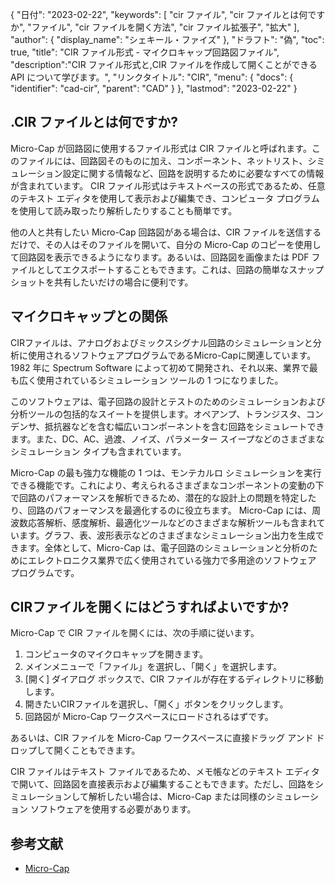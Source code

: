 {
"日付": "2023-02-22",
  "keywords": [
"cir ファイル",
"cir ファイルとは何ですか",
"ファイル",
"cir ファイルを開く方法",
"cir ファイル拡張子",
"拡大"
],
  "author": {
"display_name": "シェキール・ファイズ"
},
"ドラフト": "偽",
"toc": true,
"title": "CIR ファイル形式 - マイクロキャップ回路図ファイル",
  "description":"CIR ファイル形式と,CIR ファイルを作成して開くことができる API について学びます。",
"リンクタイトル": "CIR",
  "menu": {
    "docs": {
      "identifier": "cad-cir",
"parent": "CAD"
}
},
"lastmod": "2023-02-22"
}

## .CIR ファイルとは何ですか?

Micro-Cap が回路図に使用するファイル形式は CIR ファイルと呼ばれます。このファイルには、回路図そのものに加え、コンポーネント、ネットリスト、シミュレーション設定に関する情報など、回路を説明するために必要なすべての情報が含まれています。 CIR ファイル形式はテキストベースの形式であるため、任意のテキスト エディタを使用して表示および編集でき、コンピュータ プログラムを使用して読み取ったり解析したりすることも簡単です。

他の人と共有したい Micro-Cap 回路図がある場合は、CIR ファイルを送信するだけで、その人はそのファイルを開いて、自分の Micro-Cap のコピーを使用して回路図を表示できるようになります。あるいは、回路図を画像または PDF ファイルとしてエクスポートすることもできます。これは、回路の簡単なスナップショットを共有したいだけの場合に便利です。

## マイクロキャップとの関係

CIRファイルは、アナログおよびミックスシグナル回路のシミュレーションと分析に使用されるソフトウェアプログラムであるMicro-Capに関連しています。 1982 年に Spectrum Software によって初めて開発され、それ以来、業界で最も広く使用されているシミュレーション ツールの 1 つになりました。

このソフトウェアは、電子回路の設計とテストのためのシミュレーションおよび分析ツールの包括的なスイートを提供します。オペアンプ、トランジスタ、コンデンサ、抵抗器などを含む幅広いコンポーネントを含む回路をシミュレートできます。また、DC、AC、過渡、ノイズ、パラメーター スイープなどのさまざまなシミュレーション タイプも含まれています。

Micro-Cap の最も強力な機能の 1 つは、モンテカルロ シミュレーションを実行できる機能です。これにより、考えられるさまざまなコンポーネントの変動の下で回路のパフォーマンスを解析できるため、潜在的な設計上の問題を特定したり、回路のパフォーマンスを最適化するのに役立ちます。 Micro-Cap には、周波数応答解析、感度解析、最適化ツールなどのさまざまな解析ツールも含まれています。グラフ、表、波形表示などのさまざまなシミュレーション出力を生成できます。全体として、Micro-Cap は、電子回路のシミュレーションと分析のためにエレクトロニクス業界で広く使用されている強力で多用途のソフトウェア プログラムです。

## CIRファイルを開くにはどうすればよいですか?

Micro-Cap で CIR ファイルを開くには、次の手順に従います。

1. コンピュータのマイクロキャップを開きます。
2. メインメニューで「ファイル」を選択し、「開く」を選択します。
3. [開く] ダイアログ ボックスで、CIR ファイルが存在するディレクトリに移動します。
4. 開きたいCIRファイルを選択し、「開く」ボタンをクリックします。
5. 回路図が Micro-Cap ワークスペースにロードされるはずです。

あるいは、CIR ファイルを Micro-Cap ワークスペースに直接ドラッグ アンド ドロップして開くこともできます。

CIR ファイルはテキスト ファイルであるため、メモ帳などのテキスト エディタで開いて、回路図を直接表示および編集することもできます。ただし、回路をシミュレーションして解析したい場合は、Micro-Cap または同様のシミュレーション ソフトウェアを使用する必要があります。

## 参考文献
* [Micro-Cap](https://en.wikipedia.org/wiki/Micro-Cap)
